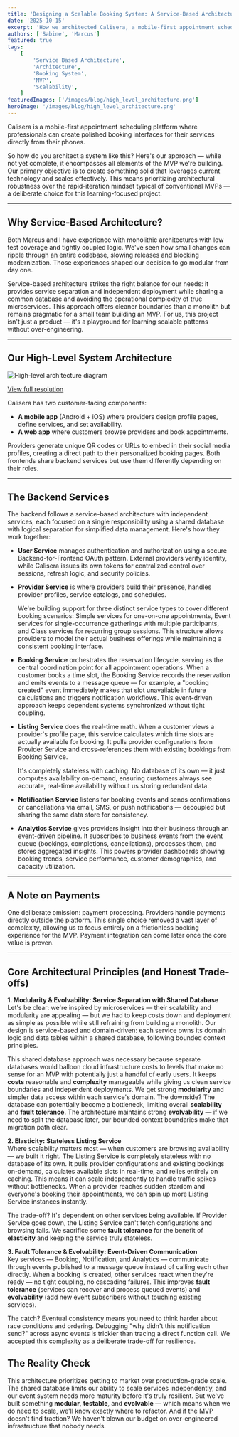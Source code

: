 ```yaml
---
title: 'Designing a Scalable Booking System: A Service-Based Architecture'
date: '2025-10-15'
excerpt: 'How we architected Calisera, a mobile-first appointment scheduling platform, using service-based architecture to balance scalability with the pragmatic realities of building an MVP.'
authors: ['Sabine', 'Marcus']
featured: true
tags:
    [
        'Service Based Architecture',
        'Architecture',
        'Booking System',
        'MVP',
        'Scalability',
    ]
featuredImages: ['/images/blog/high_level_architecture.png']
heroImage: '/images/blog/high_level_architecture.png'
---
```


Calisera is a mobile-first appointment scheduling platform where professionals can create polished booking interfaces for their services directly from their phones.

So how do you architect a system like this? Here's our approach — while not yet complete, it encompasses all elements of the MVP we're building. Our primary objective is to create something solid that leverages current technology and scales effectively. This means prioritizing architectural robustness over the rapid-iteration mindset typical of conventional MVPs — a deliberate choice for this learning-focused project.

---

## Why Service-Based Architecture?

Both Marcus and I have experience with monolithic architectures with low test coverage and tightly coupled logic. We've seen how small changes can ripple through an entire codebase, slowing releases and blocking modernization. Those experiences shaped our decision to go modular from day one.

Service-based architecture strikes the right balance for our needs: it provides service separation and independent deployment while sharing a common database and avoiding the operational complexity of true microservices. This approach offers cleaner boundaries than a monolith but remains pragmatic for a small team building an MVP. For us, this project isn't just a product — it's a playground for learning scalable patterns without over-engineering.

---

## Our High-Level System Architecture

![High-level architecture diagram](/images/blog/high_level_architecture.png)

[View full resolution](https://drive.google.com/file/d/1sqEQkl8l1K7wX3KamJ8nlrT68nuOsaaC/view?usp=sharing)

Calisera has two customer-facing components:

-   **A mobile app** (Android + iOS) where providers design profile pages, define services, and set availability.
-   **A web app** where customers browse providers and book appointments.

Providers generate unique QR codes or URLs to embed in their social media profiles, creating a direct path to their personalized booking pages. Both frontends share backend services but use them differently depending on their roles.

---

## The Backend Services

The backend follows a service-based architecture with independent services, each focused on a single responsibility using a shared database with logical separation for simplified data management. Here's how they work together:

-   **User Service** manages authentication and authorization using a secure Backend-for-Frontend OAuth pattern. External providers verify identity, while Calisera issues its own tokens for centralized control over sessions, refresh logic, and security policies.

-   **Provider Service** is where providers build their presence, handles provider profiles, service catalogs, and schedules.

    We're building support for three distinct service types to cover different booking scenarios: Simple services for one-on-one appointments, Event services for single-occurrence gatherings with multiple participants, and Class services for recurring group sessions. This structure allows providers to model their actual business offerings while maintaining a consistent booking interface.

-   **Booking Service** orchestrates the reservation lifecycle, serving as the central coordination point for all appointment operations. When a customer books a time slot, the Booking Service records the reservation and emits events to a message queue — for example, a "booking created" event immediately makes that slot unavailable in future calculations and triggers notification workflows. This event-driven approach keeps dependent systems synchronized without tight coupling.

-   **Listing Service** does the real-time math. When a customer views a provider's profile page, this service calculates which time slots are actually available for booking. It pulls provider configurations from Provider Service and cross-references them with existing bookings from Booking Service.

    It's completely stateless with caching. No database of its own — it just computes availability on-demand, ensuring customers always see accurate, real-time availability without us storing redundant data.

-   **Notification Service** listens for booking events and sends confirmations or cancellations via email, SMS, or push notifications — decoupled but sharing the same data store for consistency.

-   **Analytics Service** gives providers insight into their business through an event-driven pipeline. It subscribes to business events from the event queue (bookings, completions, cancellations), processes them, and stores aggregated insights. This powers provider dashboards showing booking trends, service performance, customer demographics, and capacity utilization.

---

## A Note on Payments

One deliberate omission: payment processing. Providers handle payments directly outside the platform. This single choice removed a vast layer of complexity, allowing us to focus entirely on a frictionless booking experience for the MVP. Payment integration can come later once the core value is proven.

---

## Core Architectural Principles (and Honest Trade-offs)

**1. Modularity & Evolvability: Service Separation with Shared Database**  
Let's be clear: we're inspired by microservices — their scalability and modularity are appealing — but we had to keep costs down and deployment as simple as possible while still refraining from building a monolith. Our design is service-based and domain-driven: each service owns its domain logic and data tables within a shared database, following bounded context principles.

This shared database approach was necessary because separate databases would balloon cloud infrastructure costs to levels that make no sense for an MVP with potentially just a handful of early users. It keeps **costs** reasonable and **complexity** manageable while giving us clean service boundaries and independent deployments. We get strong **modularity** and simpler data access within each service's domain. The downside? The database can potentially become a bottleneck, limiting overall **scalability** and **fault tolerance**. The architecture maintains strong **evolvability** — if we need to split the database later, our bounded context boundaries make that migration path clear.

**2. Elasticity: Stateless Listing Service**  
Where scalability matters most — when customers are browsing availability — we built it right. The Listing Service is completely stateless with no database of its own. It pulls provider configurations and existing bookings on-demand, calculates available slots in real-time, and relies entirely on caching. This means it can scale independently to handle traffic spikes without bottlenecks. When a provider reaches sudden stardom and everyone's booking their appointments, we can spin up more Listing Service instances instantly.

The trade-off? It's dependent on other services being available. If Provider Service goes down, the Listing Service can't fetch configurations and browsing fails. We sacrifice some **fault tolerance** for the benefit of **elasticity** and keeping the service truly stateless.

**3. Fault Tolerance & Evolvability: Event-Driven Communication**  
Key services — Booking, Notification, and Analytics — communicate through events published to a message queue instead of calling each other directly. When a booking is created, other services react when they're ready — no tight coupling, no cascading failures. This improves **fault tolerance** (services can recover and process queued events) and **evolvability** (add new event subscribers without touching existing services).

The catch? Eventual consistency means you need to think harder about race conditions and ordering. Debugging "why didn't this notification send?" across async events is trickier than tracing a direct function call. We accepted this complexity as a deliberate trade-off for resilience.

## The Reality Check

This architecture prioritizes getting to market over production-grade scale. The shared database limits our ability to scale services independently, and our event system needs more maturity before it's truly resilient. But we've built something **modular**, **testable**, and **evolvable** — which means when we do need to scale, we'll know exactly where to refactor. And if the MVP doesn't find traction? We haven't blown our budget on over-engineered infrastructure that nobody needs.
